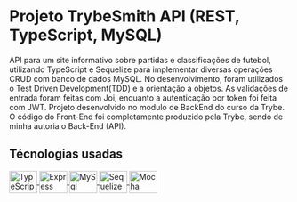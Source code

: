 # Projeto TrybeSmith API (REST, TypeScript, MySQL)

API para um site informativo sobre partidas e classificações de futebol, utilizando TypeScript e Sequelize para implementar diversas operações CRUD com banco de dados MySQL. No desenvolvimento, foram utilizados o Test Driven Development(TDD) e a orientação a objetos. As validações de entrada foram feitas com Joi, enquanto a autenticação por token foi feita com JWT. Projeto desenvolvido no modulo de BackEnd do curso da Trybe. O código do Front-End foi completamente produzido pela Trybe, sendo de minha autoria o Back-End (API).

## Técnologias usadas
<p align="left">
   <a href="https://www.typescriptlang.org/">
    <img align="center" alt="TypeScript" height="40" width="50" src="https://cdn.jsdelivr.net/gh/devicons/devicon/icons/typescript/typescript-original.svg">
  </a>
  <a href="http://expressjs.com/">
    <img align="center" alt="Express" height="40" width="50" src="https://cdn.jsdelivr.net/gh/devicons/devicon/icons/express/express-original.svg">
  </a>
  <a href="https://www.mysql.com/">
    <img align="center" alt="MySql" height="40" width="50" src="https://cdn.jsdelivr.net/gh/devicons/devicon/icons/mysql/mysql-original-wordmark.svg">
  </a>
  <a href="https://sequelize.org/">
    <img align="center" alt="Sequelize" height="40" width="50" src="https://cdn.jsdelivr.net/gh/devicons/devicon/icons/sequelize/sequelize-plain-wordmark.svg">
  </a>
  <a href="https://mochajs.org/">
    <img align="center" alt="Mocha" height="40" width="50" src="https://cdn.jsdelivr.net/gh/devicons/devicon/icons/mocha/mocha-plain.svg">
  </a>
</p>
